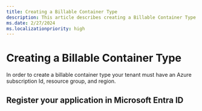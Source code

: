 ```yaml
---
title: Creating a Billable Container Type
description: This article describes creating a Billable Container Type in SPE
ms.date: 2/27/2024
ms.localizationpriority: high
---
```


# Creating a Billable Container Type

In order to create a billable container type your tenant must have an Azure subscription Id, resource group, and region.

## Register your application in Microsoft Entra ID 


